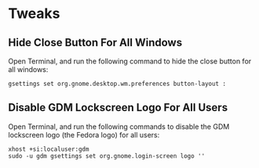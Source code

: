 # Tweaks

## Hide Close Button For All Windows

Open Terminal, and run the following command to hide the close button for all windows:

```
gsettings set org.gnome.desktop.wm.preferences button-layout :
```

## Disable GDM Lockscreen Logo For All Users

Open Terminal, and run the following commands to disable the GDM lockscreen logo (the Fedora logo) for all users:

```
xhost +si:localuser:gdm
sudo -u gdm gsettings set org.gnome.login-screen logo ''
```
